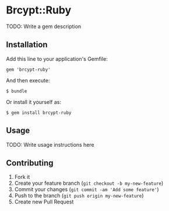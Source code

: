 # Brcypt::Ruby

TODO: Write a gem description

## Installation

Add this line to your application's Gemfile:

    gem 'brcypt-ruby'

And then execute:

    $ bundle

Or install it yourself as:

    $ gem install brcypt-ruby

## Usage

TODO: Write usage instructions here

## Contributing

1. Fork it
2. Create your feature branch (`git checkout -b my-new-feature`)
3. Commit your changes (`git commit -am 'Add some feature'`)
4. Push to the branch (`git push origin my-new-feature`)
5. Create new Pull Request
